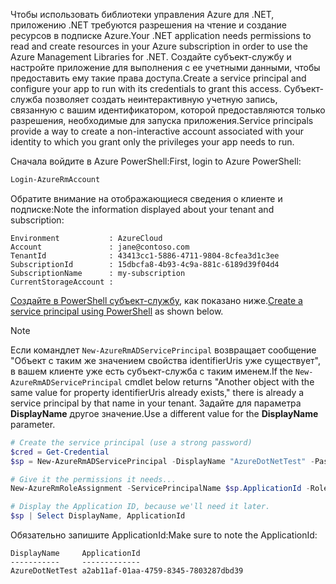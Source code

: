 <span data-ttu-id="85838-101">Чтобы использовать библиотеки управления Azure для .NET, приложению .NET требуются разрешения на чтение и создание ресурсов в подписке Azure.</span><span class="sxs-lookup"><span data-stu-id="85838-101">Your .NET application needs permissions to read and create resources in your Azure subscription in order to use the Azure Management Libraries for .NET.</span></span> <span data-ttu-id="85838-102">Создайте субъект-службу и настройте приложение для выполнения с ее учетными данными, чтобы предоставить ему такие права доступа.</span><span class="sxs-lookup"><span data-stu-id="85838-102">Create a service principal and configure your app to run with its credentials to grant this access.</span></span> <span data-ttu-id="85838-103">Субъект-служба позволяет создать неинтерактивную учетную запись, связанную с вашим идентификатором, которой предоставляются только разрешения, необходимые для запуска приложения.</span><span class="sxs-lookup"><span data-stu-id="85838-103">Service principals provide a way to create a non-interactive account associated with your identity to which you grant only the privileges your app needs to run.</span></span>

<span data-ttu-id="85838-104">Сначала войдите в Azure PowerShell:</span><span class="sxs-lookup"><span data-stu-id="85838-104">First, login to Azure PowerShell:</span></span>

```powershell
Login-AzureRmAccount
```

<span data-ttu-id="85838-105">Обратите внимание на отображающиеся сведения о клиенте и подписке:</span><span class="sxs-lookup"><span data-stu-id="85838-105">Note the information displayed about your tenant and subscription:</span></span>

```plaintext
Environment           : AzureCloud
Account               : jane@contoso.com
TenantId              : 43413cc1-5886-4711-9804-8cfea3d1c3ee
SubscriptionId        : 15dbcfa8-4b93-4c9a-881c-6189d39f04d4
SubscriptionName      : my-subscription
CurrentStorageAccount : 
```

<span data-ttu-id="85838-106">[Создайте в PowerShell субъект-службу](/powershell/azure/create-azure-service-principal-azureps), как показано ниже.</span><span class="sxs-lookup"><span data-stu-id="85838-106">[Create a service principal using PowerShell](/powershell/azure/create-azure-service-principal-azureps) as shown below.</span></span> 

> [!NOTE]
> <span data-ttu-id="85838-107">Если командлет `New-AzureRmADServicePrincipal` возвращает сообщение "Объект с таким же значением свойства identifierUris уже существует", в вашем клиенте уже есть субъект-служба с таким именем.</span><span class="sxs-lookup"><span data-stu-id="85838-107">If the `New-AzureRmADServicePrincipal` cmdlet below returns "Another object with the same value for property identifierUris already exists," there is already a service principal by that name in your tenant.</span></span> <span data-ttu-id="85838-108">Задайте для параметра **DisplayName** другое значение.</span><span class="sxs-lookup"><span data-stu-id="85838-108">Use a different value for the **DisplayName** parameter.</span></span> 

```powershell
# Create the service principal (use a strong password)
$cred = Get-Credential
$sp = New-AzureRmADServicePrincipal -DisplayName "AzureDotNetTest" -Password $cred.Password

# Give it the permissions it needs...
New-AzureRmRoleAssignment -ServicePrincipalName $sp.ApplicationId -RoleDefinitionName Contributor

# Display the Application ID, because we'll need it later.
$sp | Select DisplayName, ApplicationId
```

<span data-ttu-id="85838-109">Обязательно запишите ApplicationId:</span><span class="sxs-lookup"><span data-stu-id="85838-109">Make sure to note the ApplicationId:</span></span>

```plaintext
DisplayName     ApplicationId
-----------     -------------
AzureDotNetTest a2ab11af-01aa-4759-8345-7803287dbd39
```
